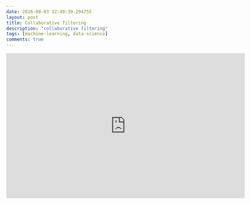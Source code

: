 ```yaml
---
date: 2016-08-03 12:49:39.294755
layout: post
title: Collaborative filtering
description: "collaborative filtering"
tags: [machine-learning, data-science]
comments: true
---
```

<iframe src="https://docs.google.com/presentation/d/1LEOnhT-1j6ug-qHReRXjFbua5K6oQqA3fjkpyWn3JRE/embed?start=false&loop=false&delayms=30000" frameborder="0" width="640" height="389" allowfullscreen="true" mozallowfullscreen="true" webkitallowfullscreen="true"></iframe>
<br>
<!--excerpt-->
